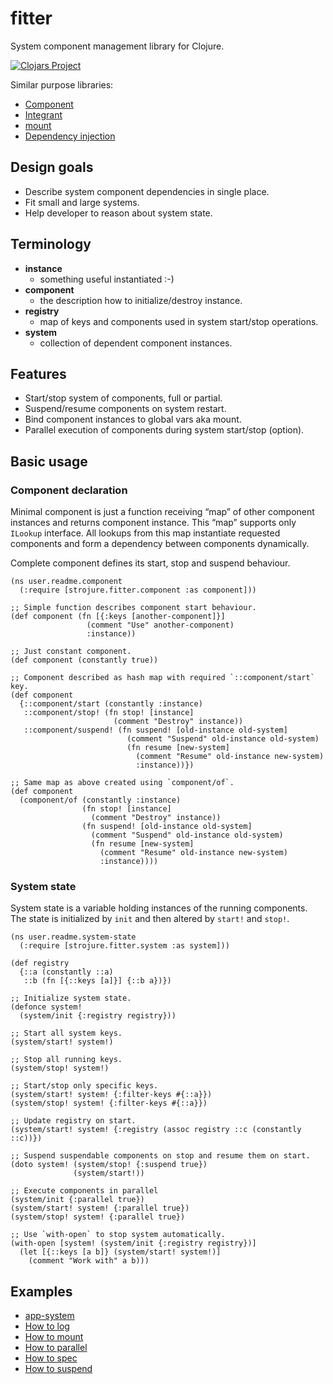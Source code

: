 # fitter

System component management library for Clojure.

[![Clojars Project](https://img.shields.io/clojars/v/com.github.strojure/fitter.svg)](https://clojars.org/com.github.strojure/fitter)

Similar purpose libraries:

* [Component](https://github.com/stuartsierra/component)
* [Integrant](https://github.com/weavejester/integrant)
* [mount](https://github.com/tolitius/mount)
* [Dependency injection](https://github.com/darkleaf/di)

## Design goals

* Describe system component dependencies in single place.
* Fit small and large systems.
* Help developer to reason about system state.

## Terminology

* **instance**
    * something useful instantiated :-)
* **component**
    * the description how to initialize/destroy instance.
* **registry**
    * map of keys and components used in system start/stop operations.
* **system**
    * collection of dependent component instances.

## Features

* Start/stop system of components, full or partial.
* Suspend/resume components on system restart.
* Bind component instances to global vars aka mount.
* Parallel execution of components during system start/stop (option).

## Basic usage

### Component declaration

Minimal component is just a function receiving “map” of other component
instances and returns component instance. This “map” supports only `ILookup`
interface. All lookups from this map instantiate requested components and form a
dependency between components dynamically.

Complete component defines its start, stop and suspend behaviour.

```
(ns user.readme.component
  (:require [strojure.fitter.component :as component]))

;; Simple function describes component start behaviour.
(def component (fn [{:keys [another-component]}]
                 (comment "Use" another-component)
                 :instance))

;; Just constant component.
(def component (constantly true))

;; Component described as hash map with required `::component/start` key.
(def component
  {::component/start (constantly :instance)
   ::component/stop! (fn stop! [instance] 
                       (comment "Destroy" instance))
   ::component/suspend! (fn suspend! [old-instance old-system]
                          (comment "Suspend" old-instance old-system)
                          (fn resume [new-system]
                            (comment "Resume" old-instance new-system)
                            :instance))})

;; Same map as above created using `component/of`.
(def component
  (component/of (constantly :instance)
                (fn stop! [instance] 
                  (comment "Destroy" instance))
                (fn suspend! [old-instance old-system]
                  (comment "Suspend" old-instance old-system)
                  (fn resume [new-system]
                    (comment "Resume" old-instance new-system)
                    :instance))))
```

### System state

System state is a variable holding instances of the running components.
The state is initialized by `init` and then altered by `start!` and `stop!`.

```
(ns user.readme.system-state
  (:require [strojure.fitter.system :as system]))

(def registry
  {::a (constantly ::a)
   ::b (fn [{::keys [a]}] {::b a})})

;; Initialize system state.
(defonce system! 
  (system/init {:registry registry}))

;; Start all system keys.
(system/start! system!)

;; Stop all running keys.
(system/stop! system!)

;; Start/stop only specific keys.
(system/start! system! {:filter-keys #{::a}})
(system/stop! system! {:filter-keys #{::a}})

;; Update registry on start.
(system/start! system! {:registry (assoc registry ::c (constantly ::c))})

;; Suspend suspendable components on stop and resume them on start.
(doto system! (system/stop! {:suspend true})
              (system/start!))

;; Execute components in parallel
(system/init {:parallel true})
(system/start! system! {:parallel true})
(system/stop! system! {:parallel true})

;; Use `with-open` to stop system automatically.
(with-open [system! (system/init {:registry registry})]
  (let [{::keys [a b]} (system/start! system!)]
    (comment "Work with" a b)))
```

## Examples

* [app-system](examples/src/strojure_fitter_examples/app_system.clj)
* [How to log](examples/src/strojure_fitter_examples/how_to_log.clj)
* [How to mount](examples/src/strojure_fitter_examples/how_to_mount.clj)
* [How to parallel](examples/src/strojure_fitter_examples/how_to_parallel.clj)
* [How to spec](examples/src/strojure_fitter_examples/how_to_spec.clj)
* [How to suspend](examples/src/strojure_fitter_examples/how_to_suspend.clj)

